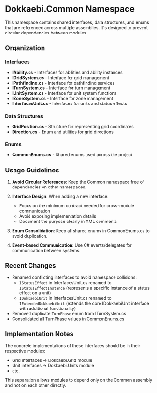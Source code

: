# Dokkaebi.Common Namespace

This namespace contains shared interfaces, data structures, and enums that are referenced across multiple assemblies. It's designed to prevent circular dependencies between modules.

## Organization

### Interfaces
- **IAbility.cs** - Interfaces for abilities and ability instances
- **IGridSystem.cs** - Interface for grid management
- **IPathfinding.cs** - Interface for pathfinding services
- **ITurnSystem.cs** - Interface for turn management
- **IUnitSystem.cs** - Interface for unit system functions
- **IZoneSystem.cs** - Interface for zone management
- **InterfacesUnit.cs** - Interfaces for units and status effects

### Data Structures
- **GridPosition.cs** - Structure for representing grid coordinates
- **Direction.cs** - Enum and utilities for grid directions

### Enums
- **CommonEnums.cs** - Shared enums used across the project

## Usage Guidelines

1. **Avoid Circular References**: Keep the Common namespace free of dependencies on other namespaces.

2. **Interface Design**: When adding a new interface:
   - Focus on the minimum contract needed for cross-module communication
   - Avoid exposing implementation details
   - Document the purpose clearly in XML comments

3. **Enum Consolidation**: Keep all shared enums in CommonEnums.cs to avoid duplication.

4. **Event-based Communication**: Use C# events/delegates for communication between systems.

## Recent Changes

- Renamed conflicting interfaces to avoid namespace collisions:
  - `IStatusEffect` in InterfacesUnit.cs renamed to `IStatusEffectInstance` (represents a specific instance of a status effect on a unit)
  - `IDokkaebiUnit` in InterfacesUnit.cs renamed to `IExtendedDokkaebiUnit` (extends the core IDokkaebiUnit interface with additional functionality)
- Removed duplicate `TurnPhase` enum from ITurnSystem.cs
- Consolidated all TurnPhase values in CommonEnums.cs

## Implementation Notes

The concrete implementations of these interfaces should be in their respective modules:
- Grid interfaces → Dokkaebi.Grid module
- Unit interfaces → Dokkaebi.Units module
- etc.

This separation allows modules to depend only on the Common assembly and not on each other directly. 